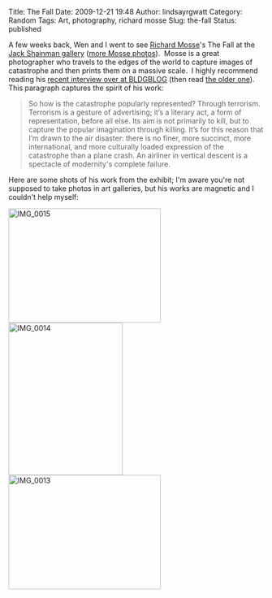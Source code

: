 Title: The Fall
Date: 2009-12-21 19:48
Author: lindsayrgwatt
Category: Random
Tags: Art, photography, richard mosse
Slug: the-fall
Status: published

A few weeks back, Wen and I went to see [Richard Mosse](http://www.richardmosse.com/)'s The Fall at the [Jack Shainman gallery](http://www.jackshainman.com/) ([more Mosse photos](http://www.jackshainman.com/artist-images29.html)).  Mosse is a great photographer who travels to the edges of the world to capture images of catastrophe and then prints them on a massive scale.  I highly recommend reading his [recent interview over at BLDGBLOG](http://bldgblog.blogspot.com/2009/12/leviathan-interview-with-richard-mosse.html) (then read [the older one](http://bldgblog.blogspot.com/2009/05/saddams-palaces-interview-with-richard.html)).  This paragraph captures the spirit of his work:

> So how is the catastrophe popularly represented? Through terrorism. Terrorism is a gesture of advertising; it’s a literary act, a form of representation, before all else. Its aim is not primarily to kill, but to capture the popular imagination through killing. It’s for this reason that I’m drawn to the air disaster: there is no finer, more succinct, more international, and more culturally loaded expression of the catastrophe than a plane crash. An airliner in vertical descent is a spectacle of modernity's complete failure.

Here are some shots of his work from the exhibit; I'm aware you're not supposed to take photos in art galleries, but his works are magnetic and I couldn't help myself:

[<img src="{static}/images/2009/12/IMG_0015-300x225.jpg" title="IMG_0015" class="aligncenter size-medium " width="300" height="225" alt="IMG_0015" />]({static}/images/2009/12/IMG_0015.JPG)[<img src="{static}/images/2009/12/IMG_0014-225x300.jpg" title="IMG_0014" class="aligncenter size-medium " width="225" height="300" alt="IMG_0014" />]({static}/images/2009/12/IMG_0014.JPG)[<img src="{static}/images/2009/12/IMG_0013-300x225.jpg" title="IMG_0013" class="aligncenter size-medium " width="300" height="225" alt="IMG_0013" />]({static}/images/2009/12/IMG_0013.JPG)

